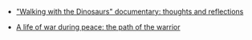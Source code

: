 - ["Walking with the Dinosaurs" documentary: thoughts and reflections](./blog/walking_with_dinasours.md)

- [A life of war during peace: the path of the warrior](./blog/path_of_the_warrior.md)
